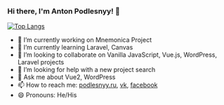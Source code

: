 ### Hi there, I'm Anton Podlesnyy! 👋
[![Top Langs](https://github-readme-stats.vercel.app/api/top-langs/?username=antlogist&layout=compact)](https://github.com/antlogist/)
- 🔭 I’m currently working on Mnemonica Project
- 🌱 I’m currently learning Laravel, Canvas
- 👯 I’m looking to collaborate on Vanilla JavaScript, Vue.js, WordPress, Laravel projects
- 🤔 I’m looking for help with a new project search
- 💬 Ask me about Vue2, WordPress
- 📫 How to reach me: [podlesnyy.ru](https://podlesnyy.ru/), [vk](https://vk.com/antlogist), [facebook](https://www.facebook.com/anthony.podlesnyy)
- 😄 Pronouns: He/His
<!--- ⚡ Fun fact: ...-->
